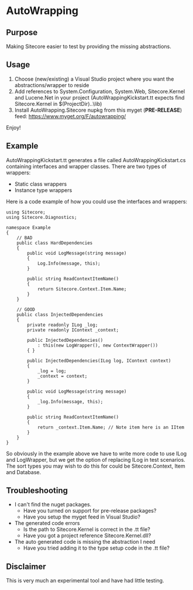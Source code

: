 AutoWrapping
============

Purpose
-------

Making Sitecore easier to test by providing the missing abstractions.

Usage
-----

1. Choose (new/existing) a Visual Studio project where you want the abstractions/wrapper to reside
2. Add references to System.Configuration, System.Web, Sitecore.Kernel and Lucene.Net in your project (AutoWrappingKickstart.tt expects find Sitecore.Kernel in $(ProjectDir)\..\lib)
3. Install AutoWrapping.Sitecore nupkg from this myget (**PRE-RELEASE**) feed: https://www.myget.org/F/autowrapping/ 

Enjoy!

Example
-------

AutoWrappingKickstart.tt generates a file called AutoWrappingKickstart.cs containing interfaces and wrapper classes. There are two types of wrappers:

- Static class wrappers
- Instance type wrappers

Here is a code example of how you could use the interfaces and wrappers:

    using Sitecore;
    using Sitecore.Diagnostics;

    namespace Example
    {
        // BAD
        public class HardDependencies
        {
            public void LogMessage(string message)
            {
                Log.Info(message, this);
            }

            public string ReadContextItemName()
            {
                return Sitecore.Context.Item.Name;
            }
        }

        // GOOD
        public class InjectedDependencies
        {
            private readonly ILog _log;
            private readonly IContext _context; 

            public InjectedDependencies()
                : this(new LogWrapper(), new ContextWrapper())
            { }

            public InjectedDependencies(ILog log, IContext context)
            {
                _log = log;
                _context = context;
            }

            public void LogMessage(string message)
            {
                _log.Info(message, this);
            }

            public string ReadContextItemName()
            {
                return _context.Item.Name; // Note item here is an IItem
            }
        }
    }

So obviously in the example above we have to write more code to use ILog and LogWrapper, but we get the option of replacing ILog in test scenarios. The sort types you may wish to do this for could be Sitecore.Context, Item and Database.

Troubleshooting
-------

* I can't find the nuget packages.
    * Have you turned on support for pre-release packages?
    * Have you setup the myget feed in Visual Studio?
* The generated code errors
    * Is the path to Sitecore.Kernel is correct in the .tt file?
    * Have you got a project reference Sitecore.Kernel.dll?
* The auto generated code is missing the abstraction I need
    * Have you tried adding it to the type setup code in the .tt file? 

Disclaimer
----------

This is very much an experimental tool and have had little testing.

